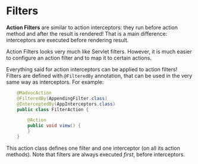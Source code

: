 # Filters

**Action Filters** are similar to action interceptors: they run before action method and after the result is rendered! That is a main difference: interceptors are executed before rendering result.

Action Filters looks very much like Servlet filters. However, it is much easier to configure an action filter and to map it to certain actions.

Everything said for action interceptors can be applied to action filters! Filters are defined with `@FilteredBy` annotation, that can be used in the very same way as interceptors. For example:

~~~~~ java
    @MadvocAction
    @FilteredBy(AppendingFilter.class)
    @InterceptedBy(AppInterceptors.class)
    public class FilterAction {

        @Action
        public void view() {
        }
    }
~~~~~

This action class defines one filter and one interceptor (on all its action methods). Note that filters are always executed _first_, before interceptors.

